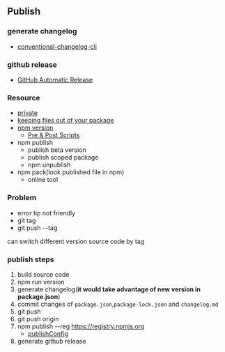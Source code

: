 ## Publish

### generate changelog

* [conventional-changelog-cli](https://github.com/conventional-changelog/conventional-changelog/tree/master/packages/conventional-changelog-cli)

### github release

* [GitHub Automatic Release](https://github.com/marketplace/actions/automatic-releases#github-automatic-releases)

### Resource

* [private](https://docs.npmjs.com/cli/v6/configuring-npm/package-json#private)
* [keeping files out of your package](https://docs.npmjs.com/cli/v8/using-npm/developers#keeping-files-out-of-your-package)
* [npm version](https://docs.npmjs.com/cli/v8/commands/npm-version)
  * [Pre & Post Scripts](https://docs.npmjs.com/cli/v6/using-npm/scripts#pre--post-scripts)
* npm publish
  * publish beta version
  * publish scoped package
  * npm unpublish
* npm pack(look published file in npm)
  * online tool

### Problem

* error tip not friendly
* git tag
* git push --tag

can switch different version source code by tag

### publish steps

1. build source code
2. npm run version
3. generate changelog(**it would take advantage of new version in package.json**)
4. commit changes of `package.json`,`package-lock.json` and `changelog.md`
5. git push
6. git push origin <tag>
7. npm publish --reg https://registry.npmjs.org
   * [publishConfig](https://docs.npmjs.com/cli/v8/configuring-npm/package-json#publishconfig)
8. generate github release
